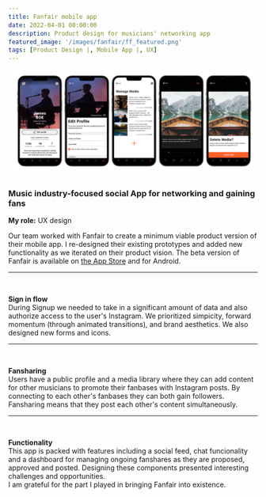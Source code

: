 ```yaml
---
title: Fanfair mobile app
date: 2022-04-01 00:00:00
description: Product design for musicians' networking app
featured_image: '/images/fanfair/ff_featured.png'
tags: [Product Design |, Mobile App |, UX]
---
```


![](/images/fanfair/ff_profile_t.png)

<h3> Music industry-focused social App for networking and gaining fans</h3>

<strong>My role:</strong> UX design

Our team worked with Fanfair to create a minimum viable product version of their mobile app. I re-designed their existing prototypes and added new functionality as we iterated on their product vision. The beta version of Fanfair is available on <a href="https://apps.apple.com/us/app/fanfair-grow-your-audience/id1610189757">the App Store</a> and for Android.
<br>
<hr>

<div class="img_row">

<img style="" src="{{ site.baseurl }}/images/fanfair/ff_login.png"  alt="" title="display showcase"/>
</div>

<strong>Sign in flow</strong>
<br/>
During Signup we needed to take in a significant amount of data and also authorize access to the user's Instagram. We prioritized simpicity, forward momentum (through animated transitions), and brand aesthetics. We also designed new forms and icons.


<hr>

<div class="img_row">

<img style="" src="{{ site.baseurl }}/images/fanfair/ff_xpost_t.png"  alt="" title="display showcase"/>
</div>

<strong>Fansharing</strong>
<br/>
Users have a public profile and a media library where they can add content for other musicians to promote their fanbases with Instagram posts.
By connecting to each other's fanbases they can both gain followers. Fansharing means that they post each other's content simultaneously.


<hr>

<div class="img_row">

<img style="" src="{{ site.baseurl }}/images/fanfair/ff_feed_t.png"  alt="" title="display showcase"/>
</div>

<strong>Functionality</strong>
<br/>
This app is packed with features including a social feed, chat funcionality and a dashboard for managing ongoing fanshares as they are proposed, approved and posted. Designing these components presented interesting challenges and opportunities. <br/>
I am grateful for the part I played in bringing Fanfair into existence.